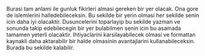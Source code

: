 Burasi tam anlami ile gunluk fikirleri almasi gereken bir yer olacak. Ona gore de islemlerini halledebileceksin. Bu sekilde bir yerin olmasi her sekilde senin icin daha iyi olacaktir. Dusuncelerini toparlayip bu sekilde yazman ve sonunda takip edebilecegin bir yer bulabilmen senin icin bu asamada tamamen yeterli olacaktir. Ihtiyaclarini karsilayabilecek olmasi ve formattan kaynakli daha aktarabilir bir halde olmasinin avantajlarini kullanabileceksin. Burada bu sekilde kalabilir.